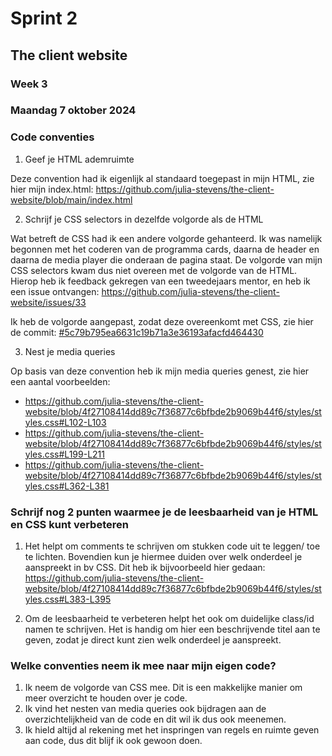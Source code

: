 # Sprint 2
## The client website

### Week 3
### Maandag 7 oktober 2024

### Code conventies
1. Geef je HTML ademruimte

Deze convention had ik eigenlijk al standaard toegepast in mijn HTML, zie hier mijn index.html: https://github.com/julia-stevens/the-client-website/blob/main/index.html


2. Schrijf je CSS selectors in dezelfde volgorde als de HTML

Wat betreft de CSS had ik een andere volgorde gehanteerd. Ik was namelijk begonnen met het coderen van de programma cards, daarna de header en daarna de media player die onderaan de pagina staat. De volgorde van mijn CSS selectors kwam dus niet overeen met de volgorde van de HTML. Hierop heb ik feedback gekregen van een tweedejaars mentor, en heb ik een issue ontvangen: https://github.com/julia-stevens/the-client-website/issues/33

Ik heb de volgorde aangepast, zodat deze overeenkomt met CSS, zie hier de commit: [#5c79b795ea6631c19b71a3e36193afacfd464430](https://github.com/julia-stevens/the-client-website/commit/5c79b795ea6631c19b71a3e36193afacfd464430)


3. Nest je media queries

Op basis van deze convention heb ik mijn media queries genest, zie hier een aantal voorbeelden: 
* https://github.com/julia-stevens/the-client-website/blob/4f27108414dd89c7f36877c6bfbde2b9069b44f6/styles/styles.css#L102-L103
* https://github.com/julia-stevens/the-client-website/blob/4f27108414dd89c7f36877c6bfbde2b9069b44f6/styles/styles.css#L199-L211
* https://github.com/julia-stevens/the-client-website/blob/4f27108414dd89c7f36877c6bfbde2b9069b44f6/styles/styles.css#L362-L381


### Schrijf nog 2 punten waarmee je de leesbaarheid van je HTML en CSS kunt verbeteren 
1. Het helpt om comments te schrijven om stukken code uit te leggen/ toe te lichten. Bovendien kun je hiermee duiden over welk onderdeel je aanspreekt in bv CSS. Dit heb ik bijvoorbeeld hier gedaan: https://github.com/julia-stevens/the-client-website/blob/4f27108414dd89c7f36877c6bfbde2b9069b44f6/styles/styles.css#L383-L395

2. Om de leesbaarheid te verbeteren helpt het ook om duidelijke class/id namen te schrijven. Het is handig om hier een beschrijvende titel aan te geven, zodat je direct kunt zien welk onderdeel je aanspreekt. 

### Welke conventies neem ik mee naar mijn eigen code? 
1. Ik neem de volgorde van CSS mee. Dit is een makkelijke manier om meer overzicht te houden over je code. 
2. Ik vind het nesten van media queries ook bijdragen aan de overzichtelijkheid van de code en dit wil ik dus ook meenemen. 
3. Ik hield altijd al rekening met het inspringen van regels en ruimte geven aan code, dus dit blijf ik ook gewoon doen. 

